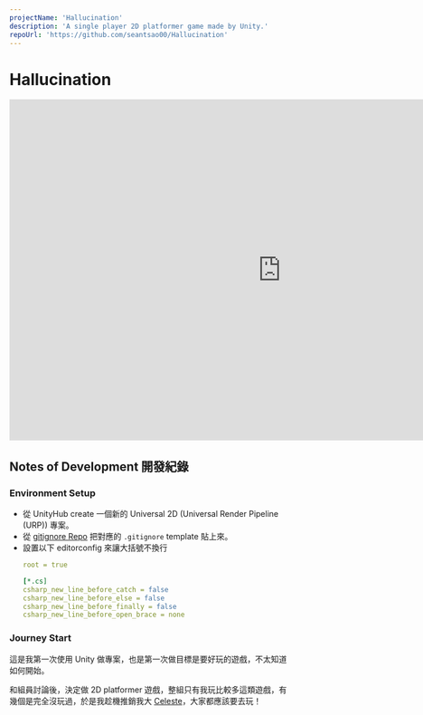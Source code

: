 ```yaml
---
projectName: 'Hallucination'
description: 'A single player 2D platformer game made by Unity.'
repoUrl: 'https://github.com/seantsao00/Hallucination'
---
```


<!-- ([`remark-toc`](https://github.com/remarkjs/remark-toc)). -->

# Hallucination
<iframe frameborder="0" src="https://itch.io/embed-upload/12351752?color=333333" allowfullscreen="" width="960" height="603"><a href="https://seantsao00.itch.io/hallucination">Play GP 2024 Group 12 - Hallucination on itch.io</a></iframe>

## Notes of Development 開發紀錄

### Environment Setup
- 從 UnityHub create 一個新的 Universal 2D (Universal Render Pipeline (URP)) 專案。
- 從 [gitignore Repo](https://github.com/github/gitignore) 把對應的 `.gitignore` template 貼上來。
- 設置以下 editorconfig 來讓大括號不換行
  ```yaml
  root = true

  [*.cs]
  csharp_new_line_before_catch = false
  csharp_new_line_before_else = false
  csharp_new_line_before_finally = false
  csharp_new_line_before_open_brace = none
  ```

### Journey Start
這是我第一次使用 Unity 做專案，也是第一次做目標是要好玩的遊戲，不太知道如何開始。

和組員討論後，決定做 2D platformer 遊戲，整組只有我玩比較多這類遊戲，有幾個是完全沒玩過，於是我趁機推銷我大 [Celeste](https://store.steampowered.com/app/504230/Celeste/)，大家都應該要去玩！


